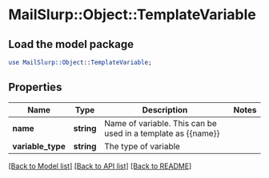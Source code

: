 # MailSlurp::Object::TemplateVariable

## Load the model package
```perl
use MailSlurp::Object::TemplateVariable;
```

## Properties
Name | Type | Description | Notes
------------ | ------------- | ------------- | -------------
**name** | **string** | Name of variable. This can be used in a template as {{name}} | 
**variable_type** | **string** | The type of variable | 

[[Back to Model list]](../README#documentation-for-models) [[Back to API list]](../README#documentation-for-api-endpoints) [[Back to README]](../README)


